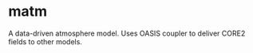 matm
====

A data-driven atmosphere model. Uses OASIS coupler to deliver CORE2 fields to other models. 
